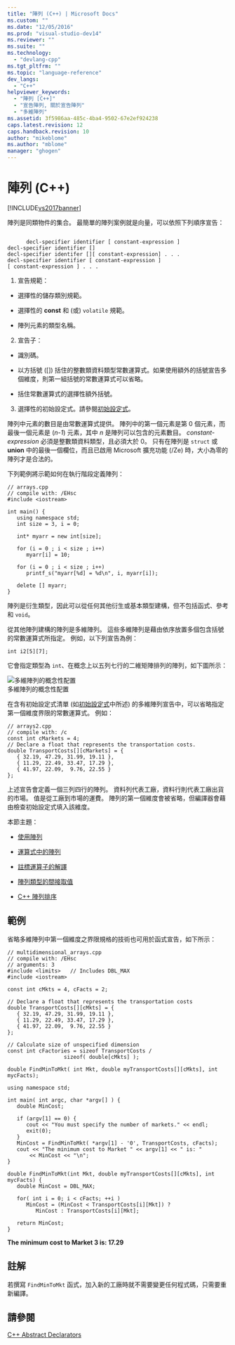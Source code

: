 ```yaml
---
title: "陣列 (C++) | Microsoft Docs"
ms.custom: ""
ms.date: "12/05/2016"
ms.prod: "visual-studio-dev14"
ms.reviewer: ""
ms.suite: ""
ms.technology: 
  - "devlang-cpp"
ms.tgt_pltfrm: ""
ms.topic: "language-reference"
dev_langs: 
  - "C++"
helpviewer_keywords: 
  - "陣列 [C++]"
  - "宣告陣列, 關於宣告陣列"
  - "多維陣列"
ms.assetid: 3f5986aa-485c-4ba4-9502-67e2ef924238
caps.latest.revision: 12
caps.handback.revision: 10
author: "mikeblome"
ms.author: "mblome"
manager: "ghogen"
---
```

# 陣列 (C++)
[!INCLUDE[vs2017banner](../assembler/inline/includes/vs2017banner.md)]

陣列是同類物件的集合。  最簡單的陣列案例就是向量，可以依照下列順序宣告：  
  
```  
  
      decl-specifier identifier [ constant-expression ]  
decl-specifier identifier []  
decl-specifier identifer [][ constant-expression] . . .  
decl-specifier identifier [ constant-expression ]  
[ constant-expression ] . . .  
```  
  
 1.  宣告規範：  
  
-   選擇性的儲存類別規範。  
  
-   選擇性的 **const** 和 \(或\) `volatile` 規範。  
  
-   陣列元素的類型名稱。  
  
 2.  宣告子：  
  
-   識別碼。  
  
-   以方括號 \(\[\]\) 括住的整數類資料類型常數運算式。如果使用額外的括號宣告多個維度，則第一組括號的常數運算式可以省略。  
  
-   括住常數運算式的選擇性額外括號。  
  
 3.  選擇性的初始設定式。請參閱[初始設定式](../cpp/initializers.md)。  
  
 陣列中元素的數目是由常數運算式提供。  陣列中的第一個元素是第 0 個元素，而最後一個元素是 \(*n\-1*\) 元素，其中 *n* 是陣列可以包含的元素數目。  *constant\-expression* 必須是整數類資料類型，且必須大於 0。  只有在陣列是 `struct` 或 **union** 中的最後一個欄位，而且已啟用 Microsoft 擴充功能 \(\/Ze\) 時，大小為零的陣列才是合法的。  
  
 下列範例將示範如何在執行階段定義陣列：  
  
```  
// arrays.cpp  
// compile with: /EHsc  
#include <iostream>  
  
int main() {  
   using namespace std;  
   int size = 3, i = 0;  
  
   int* myarr = new int[size];  
  
   for (i = 0 ; i < size ; i++)  
      myarr[i] = 10;  
  
   for (i = 0 ; i < size ; i++)  
      printf_s("myarr[%d] = %d\n", i, myarr[i]);  
  
   delete [] myarr;  
}  
```  
  
 陣列是衍生類型，因此可以從任何其他衍生或基本類型建構，但不包括函式、參考和 `void`。  
  
 從其他陣列建構的陣列是多維陣列。  這些多維陣列是藉由依序放置多個包含括號的常數運算式所指定。  例如，以下列宣告為例：  
  
```  
int i2[5][7];  
```  
  
 它會指定類型為 `int`、在概念上以五列七行的二維矩陣排列的陣列，如下圖所示：  
  
 ![多維陣列的概念性配置](../cpp/media/vc38rc1.png "vc38RC1")  
多維陣列的概念性配置  
  
 在含有初始設定式清單 \(如[初始設定式](../cpp/initializers.md)中所述\) 的多維陣列宣告中，可以省略指定第一個維度界限的常數運算式。  例如：  
  
```  
// arrays2.cpp  
// compile with: /c  
const int cMarkets = 4;  
// Declare a float that represents the transportation costs.  
double TransportCosts[][cMarkets] = {   
   { 32.19, 47.29, 31.99, 19.11 },  
   { 11.29, 22.49, 33.47, 17.29 },  
   { 41.97, 22.09,  9.76, 22.55 }  
};  
```  
  
 上述宣告會定義一個三列四行的陣列。  資料列代表工廠，資料行則代表工廠出貨的市場。  值是從工廠到市場的運費。  陣列的第一個維度會被省略，但編譯器會藉由檢查初始設定式填入該維度。  
  
 本節主題：  
  
-   [使用陣列](../cpp/using-arrays-cpp.md)  
  
-   [運算式中的陣列](../cpp/arrays-in-expressions.md)  
  
-   [註標運算子的解譯](../cpp/interpretation-of-subscript-operator.md)  
  
-   [陣列類型的間接取值](../cpp/indirection-on-array-types.md)  
  
-   [C\+\+ 陣列排序](../cpp/ordering-of-cpp-arrays.md)  
  
## 範例  
 省略多維陣列中第一個維度之界限規格的技術也可用於函式宣告，如下所示：  
  
```  
// multidimensional_arrays.cpp  
// compile with: /EHsc  
// arguments: 3  
#include <limits>   // Includes DBL_MAX  
#include <iostream>  
  
const int cMkts = 4, cFacts = 2;  
  
// Declare a float that represents the transportation costs  
double TransportCosts[][cMkts] = {   
   { 32.19, 47.29, 31.99, 19.11 },  
   { 11.29, 22.49, 33.47, 17.29 },  
   { 41.97, 22.09,  9.76, 22.55 }    
};  
  
// Calculate size of unspecified dimension  
const int cFactories = sizeof TransportCosts /  
                  sizeof( double[cMkts] );  
  
double FindMinToMkt( int Mkt, double myTransportCosts[][cMkts], int mycFacts);  
  
using namespace std;  
  
int main( int argc, char *argv[] ) {  
   double MinCost;  
  
   if (argv[1] == 0) {  
      cout << "You must specify the number of markets." << endl;  
      exit(0);  
   }  
   MinCost = FindMinToMkt( *argv[1] - '0', TransportCosts, cFacts);  
   cout << "The minimum cost to Market " << argv[1] << " is: "  
       << MinCost << "\n";  
}  
  
double FindMinToMkt(int Mkt, double myTransportCosts[][cMkts], int mycFacts) {  
   double MinCost = DBL_MAX;  
  
   for( int i = 0; i < cFacts; ++i )  
      MinCost = (MinCost < TransportCosts[i][Mkt]) ?  
         MinCost : TransportCosts[i][Mkt];  
  
   return MinCost;  
}  
```  
  
  **The minimum cost to Market 3 is: 17.29**   
## 註解  
 若撰寫 `FindMinToMkt` 函式，加入新的工廠時就不需要變更任何程式碼，只需要重新編譯。  
  
## 請參閱  
 [C\+\+ Abstract Declarators](http://msdn.microsoft.com/zh-tw/e7e18c18-0cad-4450-942b-d27e1d4dd088)